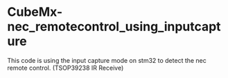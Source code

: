 # CubeMx-nec_remotecontrol_using_inputcapture
This code is using the input capture mode on stm32 to detect the nec remote control. (TSOP39238 IR Receive)
